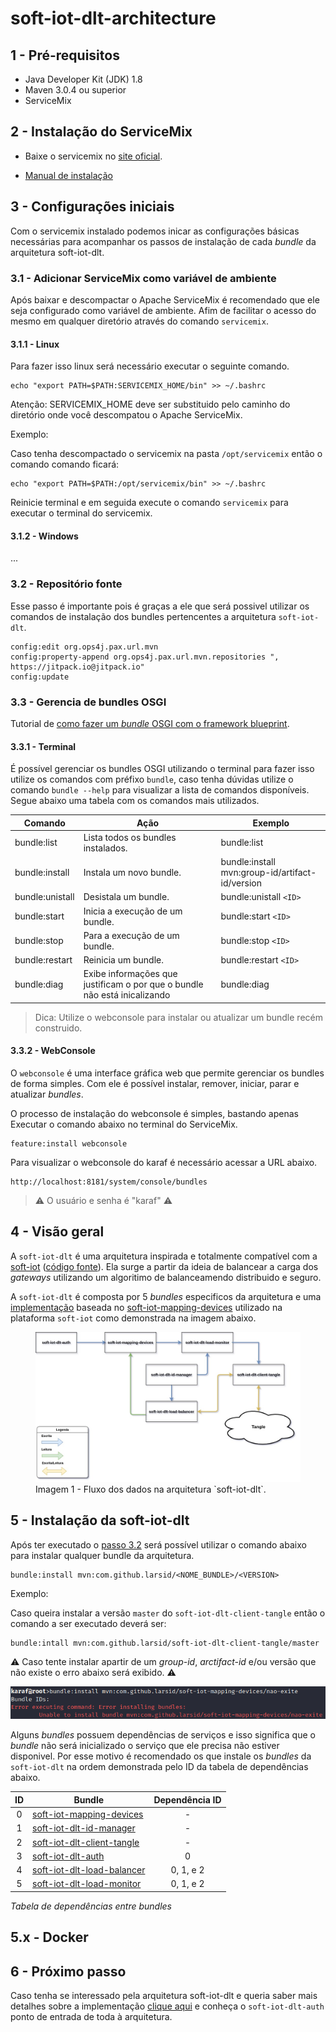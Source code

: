 # soft-iot-dlt-architecture

## 1 - Pré-requisitos

- Java Developer Kit (JDK) 1.8
- Maven 3.0.4 ou superior
- ServiceMix

## 2 - Instalação do ServiceMix

- Baixe o servicemix no [site oficial](http://servicemix.apache.org/downloads/servicemix-7.0.0.html).

- [Manual de instalação](http://servicemix.apache.org/docs/7.x/quickstart/installation.html)

## 3 - Configurações iniciais

Com o servicemix instalado podemos inicar as configurações básicas necessárias para acompanhar os passos de instalação de cada _bundle_ da arquitetura soft-iot-dlt.

### 3.1 - Adicionar ServiceMix como variável de ambiente

Após baixar e descompactar o Apache ServiceMix é recomendado que ele seja configurado como variável de ambiente. Afim de facilitar o acesso do mesmo em qualquer diretório através do comando `servicemix`.

#### 3.1.1 - Linux

Para fazer isso linux será necessário executar o seguinte comando.

```
echo "export PATH=$PATH:SERVICEMIX_HOME/bin" >> ~/.bashrc
```

Atenção: SERVICEMIX_HOME deve ser substituido pelo caminho do diretório onde você descompatou o Apache ServiceMix.

Exemplo:

Caso tenha descompactado o servicemix na pasta `/opt/servicemix`
então o comando comando ficará:

```
echo "export PATH=$PATH:/opt/servicemix/bin" >> ~/.bashrc
```

Reinicie terminal e em seguida execute o comando `servicemix` para executar o terminal do servicemix.

#### 3.1.2 - Windows

...

### 3.2 - Repositório fonte

Esse passo é importante pois é graças a ele que será possivel utilizar os comandos de instalação dos bundles
pertencentes a arquitetura `soft-iot-dlt`.

```
config:edit org.ops4j.pax.url.mvn
config:property-append org.ops4j.pax.url.mvn.repositories ", https://jitpack.io@jitpack.io"
config:update
```

### 3.3 - Gerencia de bundles OSGI

Tutorial de [como fazer um _bundle_ OSGI com o framework blueprint](https://github.com/larsid/osgi-blueprint-bundle-archetypes#readme).

<!-- TODO:
  Explicar o que é um bundle OSGI
  Como criar um bundle OSGI utilizando blueprint.
-->

#### 3.3.1 - Terminal

É possível gerenciar os bundles OSGI utilizando o terminal para fazer isso utilize os comandos com préfixo `bundle`, caso tenha dúvidas utilize o comando `bundle --help` para visualizar a lista de comandos disponíveis. Segue abaixo uma tabela com os comandos mais utilizados.

| Comando         | Ação                                                                      | Exemplo                                         |
| --------------- | ------------------------------------------------------------------------- | ----------------------------------------------- |
| bundle:list     | Lista todos os bundles instalados.                                        | bundle:list                                     |
| bundle:install  | Instala um novo bundle.                                                   | bundle:install mvn:group-id/artifact-id/version |
| bundle:unistall | Desistala um bundle.                                                      | bundle:unistall `<ID>`                          |
| bundle:start    | Inicia a execução de um bundle.                                           | bundle:start `<ID>`                             |
| bundle:stop     | Para a execução de um bundle.                                             | bundle:stop `<ID>`                              |
| bundle:restart  | Reinicia um bundle.                                                       | bundle:restart `<ID>`                           |
| bundle:diag     | Exibe informações que justificam o por que o bundle não está inicalizando | bundle:diag                                     |

> Dica: Utilize o webconsole para instalar ou atualizar um bundle recém construido.

#### 3.3.2 - WebConsole

O `webconsole` é uma interface gráfica web que permite gerenciar os bundles de forma simples. Com ele é possível instalar, remover, iniciar, parar e atualizar _bundles_.

O processo de instalação do webconsole é simples, bastando apenas Executar o comando abaixo no terminal do ServiceMix.

```
feature:install webconsole
```

Para visualizar o webconsole do karaf é necessário acessar a URL abaixo.

```
http://localhost:8181/system/console/bundles
```

> :warning: O usuário e senha é "karaf" :warning:

## 4 - Visão geral

<!-- Por que da arquitetura soft-iot-dlt -->

A `soft-iot-dlt` é uma arquitetura inspirada e totalmente compatível com a [soft-iot](http://www.wiser.ufba.br/prazeres/pdfs/soft-iot.pdf) ([código fonte](https://github.com/WiserUFBA)). Ela surge a partir da ideia de balancear a carga dos _gateways_
utilizando um algoritimo de balanceamendo distribuido e seguro.

A `soft-iot-dlt` é composta por 5 _bundles_ especificos da arquitetura e uma [implementação](https://github.com/larsid/soft-iot-mapping-devices) baseada no [soft-iot-mapping-devices](https://github.com/WiserUFBA/soft-iot-mapping-devices) utilizado na plataforma `soft-iot` como demonstrada na imagem abaixo.

<figure>
  <img src="images/soft-iot-dlt-arch-simple-flow.jpg" alt="Fluxo dos dados na arquitetura soft-iot-dlt"/>
  <figcaption>Imagem 1 - Fluxo dos dados na arquitetura `soft-iot-dlt`.</figcaption>
</figure>

## 5 - Instalação da soft-iot-dlt

Após ter executado o [passo 3.2](#32---repositório-fonte) será possível utilizar o comando abaixo para instalar qualquer bundle da arquitetura.

    bundle:install mvn:com.github.larsid/<NOME_BUNDLE>/<VERSION>

Exemplo:

Caso queira instalar a versão `master` do `soft-iot-dlt-client-tangle` então o comando a ser executado deverá ser:

    bundle:intall mvn:com.github.larsid/soft-iot-dlt-client-tangle/master

:warning: Caso tente instalar apartir de um _group-id_, _arctifact-id_ e/ou versão que não existe o erro abaixo será exibido. :warning:

![Print do erro gerado ao inserir um group-id, arctifact-id ou branch inexistente no comando de instalação de bundle.](images/erro-instalar-bundle-branch.png)

Alguns _bundles_ possuem dependências de serviços e isso significa que o _bundle_ não será inicializado o serviço que ele precisa não estiver disponivel. Por esse motivo é recomendado os que instale os _bundles_ da `soft-iot-dlt` na ordem demonstrada pelo ID da tabela de dependências abaixo.

| ID  | Bundle                                                                             | Dependência ID |
| :-: | ---------------------------------------------------------------------------------- | :------------: |
|  0  | [soft-iot-mapping-devices](https://github.com/larsid/soft-iot-mapping-devices)     |       -        |
|  1  | [soft-iot-dlt-id-manager](https://github.com/larsid/soft-iot-dlt-id-manager)       |       -        |
|  2  | [soft-iot-dlt-client-tangle](https://github.com/larsid/soft-iot-dlt-client-tangle) |       -        |
|  3  | [soft-iot-dlt-auth](https://github.com/larsid/soft-iot-dlt-auth)                   |       0        |
|  4  | [soft-iot-dlt-load-balancer](https://github.com/larsid/soft-iot-dlt-load-balancer) |   0, 1, e 2    |
|  5  | [soft-iot-dlt-load-monitor](https://github.com/larsid/soft-iot-dlt-load-monitor)   |   0, 1, e 2    |

_Tabela de dependências entre bundles_

## 5.x - Docker

<!-- Todo:
    Colocar a imagem docker no docker hub.
    Disponibilizar o link aqui.
    Fazer tutorial ensinando como rodar uma instância.
    Fazer tutorial ensinando como rodar várias instânias.
 -->

## 6 - Próximo passo

Caso tenha se interessado pela arquitetura soft-iot-dlt e queria saber mais detalhes sobre a implementação [clique aqui](https://github.com/larsid/soft-iot-dlt-auth) e conheça o `soft-iot-dlt-auth` ponto de entrada de toda à arquitetura.
